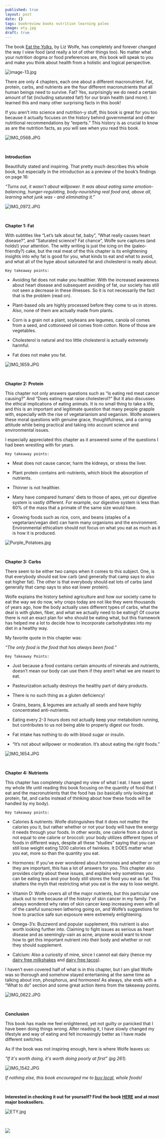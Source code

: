 ```yaml
---
published: true
layout: post
date: {}
tags: bookreview books nutrition learning paleo
image: ety.jpg
draft: true
---
```

The book [Eat the Yolks](https://www.amazon.com/gp/product/1628600195?ie=UTF8&tag=edib09-20&camp=1789&linkCode=xm2&creativeASIN=1628600195), by Liz Wolfe, has completely and forever changed the way I view food (and really a lot of other things too). No matter what your nutrition dogma or food preferences are, this book will speak to you and make you think about health from a holistic and logical perspective. 



![image-13.jpg](/content/image-13.jpg)



There are only 4 chapters, each one about a different macronutrient. Fat, protein, carbs, and nutrients are the four different macronutrients that all human beings need to survive. Fat? Yes, surprisingly we do need a certain amount of fat (including saturated fat!) for our brain health (and more). I learned this and many other surprising facts in this book!

If you aren’t into science and nutrition-y stuff, this book is great for you too because it actually focuses on the history behind governmental and other nutritional recommendations by “experts.” This history is as crucial to know as are the nutrition facts, as you will see when you read this book.



![IMG_0568.JPG](/content/IMG_0568-JPG.jpg)


<br>

**Introduction**

Beautifully stated and inspiring. That pretty much describes this whole book, but especially in the introduction as a preview of the book’s findings on page 16: 

*“Turns out, it wasn’t about willpower. It was about eating some emotion-balancing, hunger-regulating, body-nourishing real food and, above all, learning what junk was - and eliminating it.”*



![IMG_0972.JPG](/content/IMG_0972-JPG.jpg)

<br>


**Chapter 1: Fat**

With subtitles like “Let’s talk about fat, baby”, “What really causes heart disease?”, and  “Saturated science? Fat chance”, Wolfe sure captures (and holds!) your attention. The witty writing is just the icing on the (paleo-friendly?) cake, but the real meat of the this chapter is its enlightening insights into why fat is good for you, what kinds to eat and what to avoid, and what all of the hype about saturated fat and cholesterol is really about.

	Key takeaway points:

* Avoiding fat does not make you healthier. With the increased awareness about heart disease and subsequent avoiding of fat, our society has still not seen a decrease in these illnesses. So it is not necessarily the fact that is the problem (read on).

* Plant-based oils are highly processed before they come to us in stores. Also, none of them are actually made from plants. 

* Corn is a grain not a plant, soybeans are legumes, canola oil comes from a seed, and cottonseed oil comes from cotton. None of those are vegetables.

* Cholesterol is natural and too little cholesterol is actually extremely harmful.

* Fat does not make you fat. 



![IMG_1659.JPG](/content/IMG_1659-JPG.jpg)



<br> 

**Chapter 2: Protein**

This chapter not only answers questions such as “Is eating red meat cancer causing?” And “Does eating meat raise cholesterol?” But it also discusses the ethical implications of eating animals. It is no small thing to take a life, and this is an important and legitimate question that many people grapple with, especially with the rise of vegetarianism and veganism. Wolfe answers these moral questions with genuine grace, thoughtfulness, and a caring attitude while being practical and taking into account science and environmental issues. 

I especially appreciated this chapter as it answered some of the questions I had been wrestling with for years. 

	Key takeaway points:

* Meat does not cause cancer, harm the kidneys, or stress the liver.

* Plant protein contains anti-nutrients, which block the absorption of nutrients.

* Thinner is not healthier.

* Many have compared humans’ diets to those of apes, yet our digestive system is vastly different. For example, our digestive system is less than 60% of the mass that a primate of the same size would have.

* Growing foods such as rice, corn, and beans (staples of a vegetarian/vegan diet) can harm many organisms and the environment. Environmental ethicalism should not focus on what you eat as much as it is how it is produced.



![Purple_Potatoes.jpg](/content/Purple_Potatoes.jpg)



<br>

**Chapter 3: Carbs**

There seem to be either two camps when it comes to this subject. One, is that everybody should eat low carb (and generally that camp says to also eat higher fat). The other is that everybody should eat lots of carbs (and generally that camp says to also eat lower protein).

Wolfe explains the history behind agriculture and how our society came to eat the way we do now, why crops today are not like they were thousands of years ago, how the body actually uses different types of carbs, what the deal is with gluten, fiber, and what we actually need to be eating!! Of course there is not an exact plan for who should be eating what, but this framework has helped me a lot to decide how to incorporate carbohydrates into my diet in a healthy way. 

My favorite quote in this chapter was:

*“The only food is the food that has always been food.”*

	Key Takeaway Points:

* Just because a food contains certain amounts of minerals and nutrients, doesn’t mean our body can use them if they aren’t what we are meant to eat.

* Pasteurization actually destroys the healthy part of dairy products.

* There is no such thing as a gluten deficiency! 

* Grains, beans, & legumes are actually all seeds and have highly concentrated anti-nutrients.

* Eating every 2-3 hours does not actually keep your metabolism running, but contributes to us not being able to properly digest our foods.

* Fat intake has nothing to do with blood sugar or insulin.

* “It’s not about willpower or moderation. It’s about eating the right foods.”



![IMG_1654.JPG](/content/IMG_1654-JPG.jpg)



<br>

**Chapter 4: Nutrients**

This chapter has completely changed my view of what I eat. I have spent my whole life until reading this book focusing on the quantity of food that I eat and the macronutrients that the food has (so basically only looking at protein, fat, and carbs instead of thinking about how these foods will be handled by my body).

	Key takeaway points:

* Calories & nutrients: Wolfe distinguishes that it does not matter the calories you it, but rather whether or not your body will have the energy it needs through your foods. In other words, one calorie from a donut is not equal to one calorie or broccoli: your body utilizes different types of foods in different ways, despite all these “studies” saying that you can still lose weight eating 1200 calories of twinkies. It DOES matter what you eat, more so than the quantity you eat.

* Hormones: If you’ve ever wondered about hormones and whether or not they are important, this has a lot of answers for you. This chapter also provides clarity about these issues, and explains why sometimes you can be eating less and your body still stores the food you eat as fat. This shatters the myth that restricting what you eat is the way to lose weight.

* Vitamin D: Wolfe covers all of the major nutrients, but this particular one stuck out to me because of the history of skin cancer in my family. I’ve always wondered why rates of skin cancer keep increasing even with all of the careful sunscreen lathering going on, and Wolfe’s suggestions for how to practice safe sun exposure were extremely enlightening.

* Omega-3’s: Buzzword and popular supplement, this nutrient is also worth looking further into. Claiming to fight issues as serious as heart disease and as seemingly-vain as acne, anyone would want to know how to get this important nutrient into their body and whether or not they should supplement. 

* Calcium: Also a curiosity of mine, since I cannot eat dairy (hence my [dairy free milkshakes](http://emily.rubennic.com/recipes/banana-mocha-milkshake) and [dairy free tacos](http://emily.rubennic.com/recipes/fish-tacos)). 

I haven’t even covered half of what is in this chapter, but I am glad Wolfe was so thorough and somehow stayed entertaining at the same time as talking about iron, phosphorus, and hormones! As always, she ends with a “What to do” section and some great action items from the takeaway points.



![IMG_0622.JPG](/content/IMG_0622-JPG.jpg)



<br>

**Conclusion**


This book has made me feel enlightened, yet not guilty or panicked that I have been doing things wrong. After reading it, I have slowly changed my lifestyle and way of eating and felt increasingly better as I have made different switches. 

As if the book was not inspiring enough, here is where Wolfe leaves us:

*"If it's worth doing, it's worth doing poorly at first" (pg 261).*



![IMG_1542.JPG](/content/IMG_1542-JPG.jpg)

*If nothing else, this book encouraged me to [buy local](http://emily.rubennic.com/recipes/community-supported-agriculture), whole foods!*

<br>

**Interested in checking it out for yourself? Find the book [HERE](https://www.amazon.com/gp/product/1628600195?ie=UTF8&tag=edib09-20&camp=1789&linkCode=xm2&creativeASIN=1628600195) and at most major booksellers.**



![ETY.jpg](/content/ETY.jpg)



<br>

<a href="//www.pinterest.com/pin/create/button/" data-pin-do="buttonBookmark"  data-pin-color="red"><img src="//assets.pinterest.com/images/pidgets/pinit_fg_en_rect_red_20.png" /></a>
<!-- Please call pinit.js only once per page -->
<script type="text/javascript" async defer src="//assets.pinterest.com/js/pinit.js"></script>
